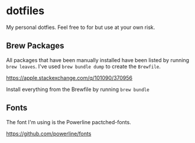 # dotfiles
My personal dotfies. Feel free to for but use at your own risk.


## Brew Packages

All packages that have been manually installed have been listed by running
 `brew leaves`. I've used `brew bundle dump` to create the `Brewfile`.

https://apple.stackexchange.com/q/101090/370956

Install everything from the Brewfile by running `brew bundle`


## Fonts

The font I'm using is the Powerline pactched-fonts.

https://github.com/powerline/fonts
